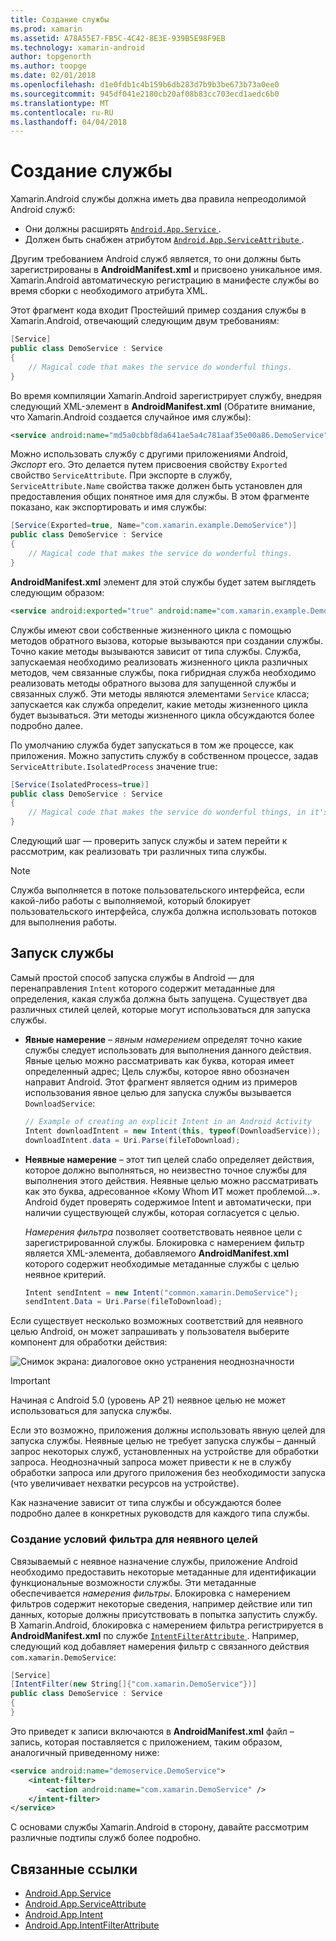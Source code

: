 ```yaml
---
title: Создание службы
ms.prod: xamarin
ms.assetid: A78A55E7-FB5C-4C42-8E3E-939B5E98F9EB
ms.technology: xamarin-android
author: topgenorth
ms.author: toopge
ms.date: 02/01/2018
ms.openlocfilehash: d1e0fdb1c4b159b6db283d7b9b3be673b73a0ee0
ms.sourcegitcommit: 945df041e2180cb20af08b83cc703ecd1aedc6b0
ms.translationtype: MT
ms.contentlocale: ru-RU
ms.lasthandoff: 04/04/2018
---
```

# <a name="creating-a-service"></a>Создание службы

Xamarin.Android службы должна иметь два правила непреодолимой Android служб:

* Они должны расширять [ `Android.App.Service` ](https://developer.xamarin.com/api/type/Android.App.Service/).
* Должен быть снабжен атрибутом [ `Android.App.ServiceAttribute` ](https://developer.xamarin.com/api/type/Android.App.ServiceAttribute/).

Другим требованием Android служб является, то они должны быть зарегистрированы в **AndroidManifest.xml** и присвоено уникальное имя. Xamarin.Android автоматическую регистрацию в манифесте службы во время сборки с необходимого атрибута XML.

Этот фрагмент кода входит Простейший пример создания службы в Xamarin.Android, отвечающий следующим двум требованиям:  

```csharp
[Service]
public class DemoService : Service
{
    // Magical code that makes the service do wonderful things.
}
```

Во время компиляции Xamarin.Android зарегистрирует службу, внедряя следующий XML-элемент в **AndroidManifest.xml** (Обратите внимание, что Xamarin.Android создается случайное имя службы):

```xml
<service android:name="md5a0cbbf8da641ae5a4c781aaf35e00a86.DemoService" />
```

Можно использовать службу с другими приложениями Android, _Экспорт_ его. Это делается путем присвоения свойству `Exported` свойство `ServiceAttribute`. При экспорте в службу, `ServiceAttribute.Name` свойства также должен быть установлен для предоставления общих понятное имя для службы. В этом фрагменте показано, как экспортировать и имя службы:

```csharp
[Service(Exported=true, Name="com.xamarin.example.DemoService")]
public class DemoService : Service
{
    // Magical code that makes the service do wonderful things.
}
```

**AndroidManifest.xml** элемент для этой службы будет затем выглядеть следующим образом:

```xml
<service android:exported="true" android:name="com.xamarin.example.DemoService" />
```

Службы имеют свои собственные жизненного цикла с помощью методов обратного вызова, которые вызываются при создании службы. Точно какие методы вызываются зависит от типа службы. Служба, запускаемая необходимо реализовать жизненного цикла различных методов, чем связанные службы, пока гибридная служба необходимо реализовать методы обратного вызова для запущенной службы и связанных служб. Эти методы являются элементами `Service` класса; запускается как служба определит, какие методы жизненного цикла будет вызываться. Эти методы жизненного цикла обсуждаются более подробно далее.

По умолчанию служба будет запускаться в том же процессе, как приложения. Можно запустить службу в собственном процессе, задав `ServiceAttribute.IsolatedProcess` значение true:

```csharp
[Service(IsolatedProcess=true)]
public class DemoService : Service
{
    // Magical code that makes the service do wonderful things, in it's own process!
}
```

Следующий шаг — проверить запуск службы и затем перейти к рассмотрим, как реализовать три различных типа службы.

> [!NOTE]
> Служба выполняется в потоке пользовательского интерфейса, если какой-либо работы с выполняемой, который блокирует пользовательского интерфейса, служба должна использовать потоков для выполнения работы.

## <a name="starting-a-service"></a>Запуск службы

Самый простой способ запуска службы в Android — для перенаправления `Intent` которого содержит метаданные для определения, какая служба должна быть запущена. Существует два различных стилей целей, которые могут использоваться для запуска службы.

-   **Явные намерение** &ndash; _явным намерением_ определят точно какие службы следует использовать для выполнения данного действия. Явные целью можно рассматривать как буква, которая имеет определенный адрес; Цель службы, которое явно обозначен направит Android. Этот фрагмент является одним из примеров использования явное целью для запуска службы вызывается `DownloadService`:

    ```csharp
    // Example of creating an explicit Intent in an Android Activity
    Intent downloadIntent = new Intent(this, typeof(DownloadService));
    downloadIntent.data = Uri.Parse(fileToDownload);
    ```

-   **Неявные намерение** &ndash; этот тип целей слабо определяет действия, которое должно выполняться, но неизвестно точное службы для выполнения этого действия. Неявные целью можно рассматривать как это буква, адресованное «Кому Whom ИТ может проблемой...».
    Android будет проверять содержимое Intent и автоматически, при наличии существующей службы, которая согласуется с целью.

    _Намерения фильтра_ позволяет соответствовать неявное цели с зарегистрированной службы. Блокировка с намерением фильтр является XML-элемента, добавляемого **AndroidManifest.xml** которого содержит необходимые метаданные службы с целью неявное критерий.

    ```csharp
    Intent sendIntent = new Intent("common.xamarin.DemoService");
    sendIntent.Data = Uri.Parse(fileToDownload);
    ```

Если существует несколько возможных соответствий для неявного целью Android, он может запрашивать у пользователя выберите компонент для обработки действия:

![Снимок экрана: диалоговое окно устранения неоднозначности](images/creating-a-service-01.png "снимок экрана: диалоговое окно устранения неоднозначности")

> [!IMPORTANT]
> Начиная с Android 5.0 (уровень AP 21) неявное целью не может использоваться для запуска службы.

Если это возможно, приложения должны использовать явную целей для запуска службы. Неявные целью не требует запуска службы &ndash; данный запрос некоторых служб, установленных на устройстве для обработки запроса. Неоднозначный запроса может привести к не в службу обработки запроса или другого приложения без необходимости запуска (что увеличивает нехватки ресурсов на устройстве).

Как назначение зависит от типа службы и обсуждаются более подробно далее в конкретных руководств для каждого типа службы.


### <a name="creating-an-intent-filter-for-implicit-intents"></a>Создание условий фильтра для неявного целей

Связываемый с неявное назначение службы, приложение Android необходимо предоставить некоторые метаданные для идентификации функциональные возможности службы. Эти метаданные обеспечивается _намерения фильтры_. Блокировка с намерением фильтров содержит некоторые сведения, например действие или тип данных, которые должны присутствовать в попытка запустить службу. В Xamarin.Android, блокировка с намерением фильтра регистрируется в **AndroidManifest.xml** по службе [ `IntentFilterAttribute` ](https://developer.xamarin.com/api/type/Android.App.IntentFilterAttribute/). Например, следующий код добавляет намерения фильтр с связанного действия `com.xamarin.DemoService`:

```csharp
[Service]
[IntentFilter(new String[]{"com.xamarin.DemoService"})]
public class DemoService : Service
{
}
```

Это приведет к записи включаются в **AndroidManifest.xml** файл &ndash; запись, которая поставляется с приложением, таким образом, аналогичный приведенному ниже:

```xml
<service android:name="demoservice.DemoService">
    <intent-filter>
        <action android:name="com.xamarin.DemoService" />
    </intent-filter>
</service>
```

С основами службы Xamarin.Android в сторону, давайте рассмотрим различные подтипы служб более подробно.


## <a name="related-links"></a>Связанные ссылки

- [Android.App.Service](https://developer.xamarin.com/api/type/Android.App.Service/)
- [Android.App.ServiceAttribute](https://developer.xamarin.com/api/type/Android.App.ServiceAttribute/)
- [Android.App.Intent](https://developer.xamarin.com/api/type/Android.Content.Intent/)
- [Android.App.IntentFilterAttribute](https://developer.xamarin.com/api/type/Android.App.IntentFilterAttribute/)
